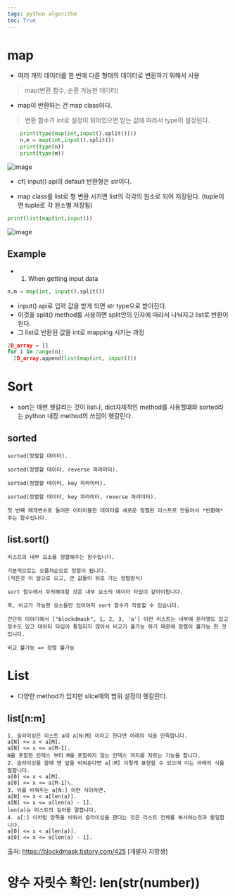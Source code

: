 ```yaml
---
tags: python algorithm
toc: True
---
```


# map
* 여러 개의 데이터를 한 번에 다른 형태의 데이터로 변환하기 위해서 사용  

> map(변환 함수, 순환 가능한 데이터)   

* map이 반환하는 건 map class이다. 
> 변환 함수가 int로 설정이 되어있으면 받는 값에 따라서 type이 설정된다.
```python
    print(type(map(int,input().split()))) 
    n,m = map(int,input().split())
    print(type(n))  
    print(type(m))  
```
![image](https://user-images.githubusercontent.com/67637935/117431215-f3182100-af63-11eb-9282-bea1a570bb2c.png)   
  * cf) input() api의 default 반환형은 str이다.  

* map class를 list로 형 변환 시키면 list의 각각의 원소로 되어 저장된다. (tuple이면 tuple로 각 원소별 저장됨)
```python
print(list(map(int,input)))
```
![image](https://user-images.githubusercontent.com/67637935/117431807-9cf7ad80-af64-11eb-94ce-33f2a08365eb.png)

## Example 
* 1. When getting input data
```python 
n,m = map(int, input().split())
```
   * input() api로 입력 값을 받게 되면 str type으로 받아진다.
   * 이것을 split() method를 사용하면 split안의 인자에 따라서 나눠지고 list로 반환이 된다. 
   * 그 list로 반환된 값을 int로 mapping 시키는 과정

```python
2D_array = []
for i in range(n):
  2D_array.append(list(map(int, input()))
```


# Sort
* sort는 매번 헷갈리는 것이 list나, dict자체적인 method를 사용할떄와 sorted라는 python 내장 method의 쓰임이 헷갈린다.

## sorted
    sorted(정렬할 데이터). 

    sorted(정렬할 데이터, reverse 파라미터). 

    sorted(정렬할 데이터, key 파라미터). 

    sorted(정렬할 데이터, key 파라미터, reverse 파라미터). 

    첫 번째 매개변수로 들어온 이터러블한 데이터를 새로운 정렬된 리스트로 만들어서 *반환해* 주는 함수입니다.  

## list.sort()
    리스트의 내부 요소를 정렬해주는 함수입니다.

    기본적으로는 오름차순으로 정렬이 됩니다.
    (작은것 이 앞으로 오고, 큰 값들이 뒤로 가는 정렬방식)

    sort 함수에서 주의해야할 것은 내부 요소의 데이터 타입이 같아야합니다.

    즉, 비교가 가능한 요소들만 있어야지 sort 함수가 작동할 수 있습니다.

    간단히 이야기해서 ["blockdmask", 1, 2, 3, 'a'] 이런 리스트는 내부에 문자열도 있고 정수도 있고 데이터 타입이 통일되지 않아서 비교가 불가능 하기 때문에 정렬이 불가능 한 것 입니다.
    
    비교 불가능 => 정렬 불가능


# List
* 다양한 method가 있지만 slice때의 범위 설정이 헷갈린다.

## list[n:m]
    1. 슬라이싱은 리스트 a의 a[N:M] 이라고 한다면 아래의 식을 만족합니다.  
    a[N] <= x < a[M]. 
    a[N] <= x <= a[M-1]. 
    N을 포함한 인덱스 부터 M을 포함하지 않는 인덱스 까지를 자르는 기능을 합니다.   
    2. 슬라이싱을 할때 맨 앞을 비워둔다면 a[:M] 이렇게 표현할 수 있으며 이는 아래의 식을 말합니다.  
    a[0] <= x < a[M]. 
    a[0] <= x <= a[M-1]\. 
    3. 뒤를 비워두는 a[N:] 이런 식이라면.  
    a[N] <= x < a[len(a)]. 
    a[N] <= x <= a[len(a) - 1].  
    len(a)는 리스트의 길이를 말합니다.  
    4. a[:] 이처럼 양쪽을 비워서 슬라이싱을 한다는 것은 리스트 전체를 복사하는것과 동일합니다.    
    a[0] <= x < a[len(a)]. 
    a[0] <= x <= a[len(a) - 1]. 


출처: https://blockdmask.tistory.com/425 [개발자 지망생]

# 양수 자릿수 확인:  len(str(number))
